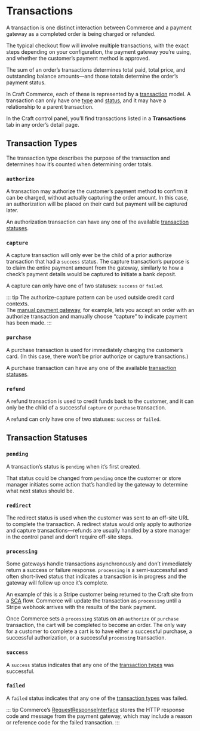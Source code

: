 # Transactions

A transaction is one distinct interaction between Commerce and a payment gateway as a completed order is being charged or refunded.

The typical checkout flow will involve multiple transactions, with the exact steps depending on your configuration, the payment gateway you’re using, and whether the customer’s payment method is approved.

The sum of an order’s transactions determines total paid, total price, and outstanding balance amounts—and those totals determine the order’s payment status.

In Craft Commerce, each of these is represented by a [transaction](commerce4:craft\commerce\models\Transaction) model. A transaction can only have one [type](#transaction-types) and [status](#transaction-statuses), and it may have a relationship to a parent transaction.

In the Craft control panel, you’ll find transactions listed in a **Transactions** tab in any order’s detail page.

## Transaction Types

The transaction type describes the purpose of the transaction and determines how it’s counted when determining order totals.

### `authorize`

A transaction may authorize the customer’s payment method to confirm it can be charged, without actually capturing the order amount. In this case, an authorization will be placed on their card but payment will be captured later.

An authorization transaction can have any one of the available [transaction statuses](#transaction-statuses).

### `capture`

A capture transaction will only ever be the child of a prior authorize transaction that had a `success` status. The capture transaction’s purpose is to claim the entire payment amount from the gateway, similarly to how a check’s payment details would be captured to initiate a bank deposit.

A capture can only have one of two statuses: `success` or `failed`.

::: tip
The authorize-capture pattern can be used outside credit card contexts.\
The [manual payment gateway](payment-gateways.md#manual-gateway), for example, lets you accept an order with an authorize transaction and manually choose “capture” to indicate payment has been made.
:::

### `purchase`

A purchase transaction is used for immediately charging the customer’s card. (In this case, there won’t be prior authorize or capture transactions.)

A purchase transaction can have any one of the available [transaction statuses](#transaction-statuses).

### `refund`

A refund transaction is used to credit funds back to the customer, and it can only be the child of a successful `capture` or `purchase` transaction.

A refund can only have one of two statuses: `success` or `failed`.

## Transaction Statuses

### `pending`

A transaction’s status is `pending` when it’s first created.

That status could be changed from `pending` once the customer or store manager initiates some action that’s handled by the gateway to determine what next status should be.

### `redirect`

The redirect status is used when the customer was sent to an off-site URL to complete the transaction. A redirect status would only apply to authorize and capture transactions—refunds are usually handled by a store manager in the control panel and don’t require off-site steps.

### `processing`

Some gateways handle transactions asynchronously and don’t immediately return a success or failure response. `processing` is a semi-successful and often short-lived status that indicates a transaction is in progress and the gateway will follow up once it’s complete.

An example of this is a Stripe customer being returned to the Craft site from a [SCA](https://stripe.com/docs/strong-customer-authentication) flow. Commerce will update the transaction as `processing` until a Stripe webhook arrives with the results of the bank payment.

Once Commerce sets a `processing` status on an `authorize` or `purchase` transaction, the cart will be completed to become an order. The only way for a customer to complete a cart is to have either a successful purchase, a successful authorization, or a successful `processing` transaction.

### `success`

A `success` status indicates that any one of the [transaction types](#transaction-types) was successful.

### `failed`

A `failed` status indicates that any one of the [transaction types](#transaction-types) was failed.

::: tip
Commerce’s [RequestResponseInterface](commerce4:craft\commerce\base\RequestResponseInterface) stores the HTTP response code and message from the payment gateway, which may include a reason or reference code for the failed transaction.
:::
